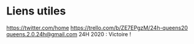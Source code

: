 # Liens utiles
  https://twitter.com/home
  https://trello.com/b/ZE7EPgzM/24h-queens20
  queens.2.0.24h@gmail.com  24H 2020 : Victoire !

# 
